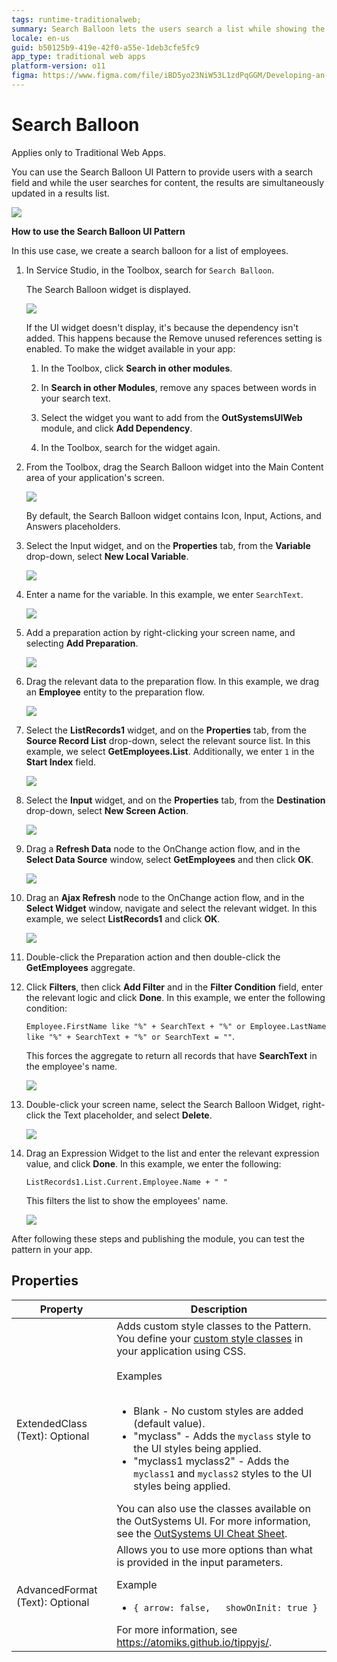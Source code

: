 ```yaml
---
tags: runtime-traditionalweb; 
summary: Search Balloon lets the users search a list while showing the results simultaneously.
locale: en-us
guid: b50125b9-419e-42f0-a55e-1deb3cfe5fc9
app_type: traditional web apps
platform-version: o11
figma: https://www.figma.com/file/iBD5yo23NiW53L1zdPqGGM/Developing-an-Application?type=design&node-id=234%3A36&mode=design&t=KpVEJMvnBwiukqql-1
---
```


# Search Balloon

<div class="info" markdown="1">

Applies only to Traditional Web Apps.

</div>

You can use the Search Balloon UI Pattern to provide users with a search field and while the user searches for content, the results are simultaneously updated in a results list.

![](images/search-balloon-demo-browser.png?width=500)

**How to use the Search Balloon UI Pattern**

In this use case, we create a search balloon for a list of employees.

1. In Service Studio, in the Toolbox, search for `Search Balloon`.

    The Search Balloon widget is displayed.

    ![](images/searchballoon-1-ss.png)

    If the UI widget doesn't display, it's because the dependency isn't added. This happens because the Remove unused references setting is enabled. To make the widget available in your app:

    1. In the Toolbox, click **Search in other modules**.

    1. In **Search in other Modules**, remove any spaces between words in your search text.
    
    1. Select the widget you want to add from the **OutSystemsUIWeb** module, and click **Add Dependency**. 
    
    1. In the Toolbox, search for the widget again.

1. From the Toolbox, drag the Search Balloon widget into the Main Content area of your application's screen.

    ![](images/searchballoon-2-ss.png?width=800)

    By default, the Search Balloon widget contains Icon, Input, Actions, and Answers placeholders.

1. Select the Input widget, and on the **Properties** tab, from the **Variable** drop-down, select **New Local Variable**.

    ![](images/searchballoon-3-ss.png)

1. Enter a name for the variable. In this example, we enter `SearchText`.

    ![](images/searchballoon-4-ss.png)

1. Add a preparation action by right-clicking your screen name, and selecting **Add Preparation**.

    ![](images/searchballoon-5-ss.png)

1. Drag the relevant data to the preparation flow. In this example, we drag an **Employee** entity to the preparation flow.

    ![](images/searchballoon-6-ss.png)

1. Select the **ListRecords1** widget, and on the **Properties** tab, from the **Source Record List**  drop-down, select the relevant source list. In this example, we select **GetEmployees.List**. Additionally, we enter `1` in the **Start Index** field.

    ![](images/searchballoon-8-ss.png)

1. Select the **Input** widget, and on the **Properties** tab, from the **Destination** drop-down, select **New Screen Action**.

    ![](images/searchballoon-9-ss.png)

1. Drag a **Refresh Data** node to the OnChange action flow, and in the **Select Data Source** window, select **GetEmployees** and then click **OK**.

    ![](images/searchballoon-10-ss.png)

1. Drag an **Ajax Refresh** node to the OnChange action flow, and in the **Select Widget** window, navigate and select the relevant widget. In this example, we select **ListRecords1** and click **OK**.

    ![](images/searchballoon-11-ss.png?width=800)

1. Double-click the Preparation action and then double-click the **GetEmployees** aggregate.

1. Click **Filters**, then click **Add Filter** and in the **Filter Condition** field, enter the relevant logic and click **Done**. In this example, we enter the following condition:

     `Employee.FirstName like "%" + SearchText + "%" or Employee.LastName like "%" + SearchText + "%" or SearchText = ""`.

    This forces the aggregate to return all records that have **SearchText** in the employee's name.

    ![](images/searchballoon-12-ss.png)

1. Double-click your screen name, select the Search Balloon Widget, right-click the Text placeholder, and select **Delete**.

    ![](images/searchballoon-13-ss.png)

1. Drag an Expression Widget to the list and enter the relevant expression value, and click **Done**. In this example, we enter the following:

    `ListRecords1.List.Current.Employee.Name + " "`

    This filters the list to show the employees' name.

    ![](images/searchballoon-14-ss.png)

After following these steps and publishing the module, you can test the pattern in your app.

## Properties

| **Property** | **Description** |
|---|---|
| ExtendedClass (Text): Optional | Adds custom style classes to the Pattern. You define your [custom style classes](../../../look-feel/css.md) in your application using CSS.<br/><br/>Examples<br/><br/> <ul><li>Blank - No custom styles are added (default value).</li><li>"myclass" - Adds the ``myclass`` style to the UI styles being applied.</li><li>"myclass1 myclass2" - Adds the ``myclass1`` and ``myclass2`` styles to the UI styles being applied.</li></ul>You can also use the classes available on the OutSystems UI. For more information, see the [OutSystems UI Cheat Sheet](https://outsystemsui.outsystems.com/OutSystemsUIWebsite/CheatSheet). |
| AdvancedFormat (Text): Optional | Allows you to use more options than what is provided in the input parameters. <p>Example <ul><li> `{ arrow: false,   showOnInit: true }`</li></ul></p> For more information, see <https://atomiks.github.io/tippyjs/>. |
